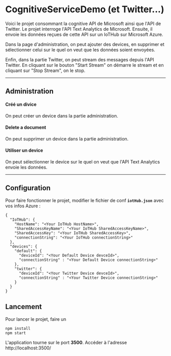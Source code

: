 CognitiveServiceDemo (et Twitter...)
===================


Voici le projet consommant la cognitive API de Microsoft ainsi que l'API de Twitter.
Le projet interroge l'API Text Analytics de Microsoft. Ensuite, il envoie les données reçues de cette API sur un IoTHub sur Microsoft Azure.

Dans la page d'administration, on peut ajouter des devices, en supprimer et sélectionner celui sur le quel on veut que les données soient envoyées.

Enfin, dans la partie Twitter, on peut stream des messages depuis l'API Twitter. En cliquant sur le bouton "Start Stream" on démarre le stream et en cliquant sur "Stop Stream", on le stop.

----------


Administration
-------------

#### <i class="icon-file"></i> Créé un divice

On peut créer un device dans la partie administration.

#### <i class="icon-trash"></i> Delete a document

On peut supprimer un device dans la partie administration.

#### <i class="icon-hdd"></i> Utiliser un device

On peut sélectionner le device sur le quel on veut que l'API Text Analytics envoie les données.


----------


Configuration
-------------------
Pour faire fonctionner le projet, modifier le fichier de conf **`iotHub.json`** avec vos infos Azure :

```
{
  "IoTHub": {
    "HostName": "<Your IoTHub HostName>",
    "SharedAccessKeyName": "<Your IoTHub SharedAccessKeyName>",
    "SharedAccessKey": "<Your IoTHub SharedAccessKey>",
    "connectionString": "<Your IoTHub connectionString>"
  },
  "devices": {
    "default": {
      "deviceId": "<Your Default Device devceId>",
      "connectionString" : "<Your Default Device connectionString>"
    },
    "twitter": {
      "deviceId": "<Your Twitter Device devceId>",
      "connectionString" : "<Your Twitter Device connectionString>"
    }
  }
}
```

Lancement
-------------------
Pour lancer le projet, faire un
```
npm install
npm start
```
L'application tourne sur le port **3500**.
Accéder à l'adresse http://localhost:3500/